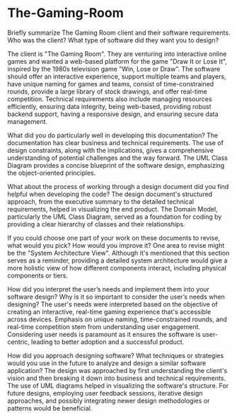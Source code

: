 # The-Gaming-Room
Briefly summarize The Gaming Room client and their software requirements. Who was the client? What type of software did they want you to design?

The client is "The Gaming Room". They are venturing into interactive online games and wanted a web-based platform for the game "Draw It or Lose It", inspired by the 1980s television game "Win, Lose or Draw". 
  The software should offer an interactive experience, support multiple teams and players, have unique naming for games and teams, consist of time-constrained rounds, provide a large library of stock drawings, and offer real-time competition.
  Technical requirements also include managing resources efficiently, ensuring data integrity, being web-based, providing robust backend support, having a responsive design, and ensuring secure data management.

What did you do particularly well in developing this documentation?
  The documentation has clear business and technical requirements. The use of design constraints, along with the implications, gives a comprehensive understanding of potential challenges and the way forward. 
  The UML Class Diagram provides a concise blueprint of the software design, emphasizing the object-oriented principles.

What about the process of working through a design document did you find helpful when developing the code?
  The design document's structured approach, from the executive summary to the detailed technical requirements, helped in visualizing the end product. 
  The Domain Model, particularly the UML Class Diagram, served as a foundation for coding by providing a clear hierarchy of classes and their relationships.

If you could choose one part of your work on these documents to revise, what would you pick? How would you improve it?
  One area to revise might be the "System Architecture View". Although it's mentioned that this section serves as a reminder, providing a detailed system architecture would give a more holistic view of how different components interact, including physical components or tiers.

How did you interpret the user’s needs and implement them into your software design? Why is it so important to consider the user’s needs when designing?
  The user's needs were interpreted based on the objective of creating an interactive, real-time gaming experience that's accessible across devices. 
  Emphasis on unique naming, time-constrained rounds, and real-time competition stem from understanding user engagement. Considering user needs is paramount as it ensures the software is user-centric, leading to better adoption and a successful product.

How did you approach designing software? What techniques or strategies would you use in the future to analyze and design a similar software application?
  The design was approached by first understanding the client's vision and then breaking it down into business and technical requirements. The use of UML diagrams helped in visualizing the software's structure. 
  For future designs, employing user feedback sessions, iterative design approaches, and possibly integrating newer design methodologies or patterns would be beneficial.







